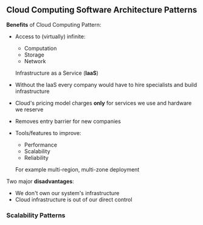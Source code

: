 ## Cloud Computing Software Architecture Patterns

**Benefits** of Cloud Computing Pattern:

- Access to (virtually) infinite:

  - Computation
  - Storage
  - Network

  Infrastructure as a Service (**IaaS**)

- Without the IaaS every company would have to hire specialists and build infrastructure

- Cloud's pricing model charges **only** for services we use and hardware we reserve

- Removes entry barrier for new companies

- Tools/features to improve: 

  - Performance
  - Scalability
  - Reliability

  For example multi-region, multi-zone  deployment

Two major **disadvantages**:

- We don't own our system's infrastructure
- Cloud infrastructure is out of our direct control

### Scalability Patterns


